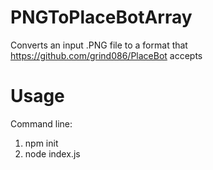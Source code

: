 # PNGToPlaceBotArray

Converts an input .PNG file to a format that https://github.com/grind086/PlaceBot accepts

# Usage
Command line:
1. npm init
2. node index.js
